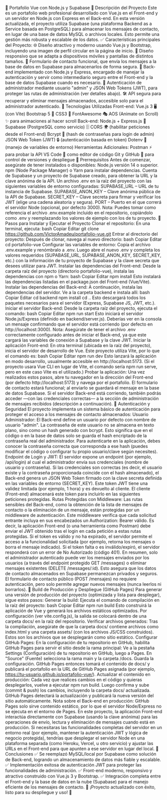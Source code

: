 🚀 Portafolio Vue con Node.js y Supabase
📌 Descripción del Proyecto
Este es un portafolio web profesional desarrollado con Vue.js en el Front-end y un servidor en Node.js con Express en el Back-end. En esta versión actualizada, el proyecto utiliza Supabase (una plataforma Backend as a Service basada en PostgreSQL) para almacenar los mensajes de contacto, en lugar de una base de datos MySQL o archivos locales. Esto permite una gestión más robusta y escalable de los datos. ✅ Características principales del Proyecto:
🌐 Diseño atractivo y moderno usando Vue.js y Bootstrap, incluyendo una imagen de perfil circular en la página de inicio.
📱 Diseño responsivo que se adapta a dispositivos móviles y pantallas de distintos tamaños.
📨 Formulario de contacto funcional, que envía los mensajes a la base de datos en Supabase para almacenarlos de forma segura.
🔧 Back-end implementado con Node.js y Express, encargado de manejar la autenticación y servir como intermediario seguro entre el Front-end y la base de datos Supabase cuando es necesario.
🔐 Autenticación de administrador mediante usuario "admin" y JSON Web Tokens (JWT), para proteger las rutas de administración (ver detalles abajo).
🛠️ API segura para recuperar y eliminar mensajes almacenados, accesible solo para el administrador autenticado.
📌 Tecnologías Utilizadas
Front-end:
Vue.js 3 🖥️ (con Vite)
Bootstrap 5 🎨
CSS3 📐
FontAwesome 🎭
AOS (Animate on Scroll) ✨ para animaciones al hacer scroll
Back-end:
Node.js + Express.js 🚀
Supabase (PostgreSQL como servicio) 🗄️
CORS 🌍 (habilitar peticiones desde el Front-end)
Bcrypt 🔑 (hash de contraseñas para login de admin)
JSON Web Token (JWT) 🔒 (autenticación basada en token)
Dotenv 🔐 (manejo de variables de entorno)
Herramientas Adicionales:
Postman ⚡ para probar la API
VS Code 📝 como editor de código
Git y GitHub 🔄 para control de versiones y despliegue
📌 Prerrequisitos
Antes de comenzar, asegúrate de tener instalados o disponibles:
Node.js versión 14 o superior.
npm (Node Package Manager) o Yarn para instalar dependencias.
Cuenta de Supabase y un proyecto de Supabase creado, para obtener la URL y la clave anónima de la API.
Un archivo .env en la raíz del proyecto con las siguientes variables de entorno configuradas:
SUPABASE_URL – URL de tu instancia de Supabase.
SUPABASE_ANON_KEY – Clave anónima pública de la API de Supabase.
SECRET_KEY – Clave secreta para firmar y verificar los JWT (elige una cadena aleatoria y segura).
PORT – Puerto en el que correrá el servidor Node (opcional, por defecto 3000).
Nota: Puedes tomar como referencia el archivo .env.example incluido en el repositorio, copiándolo como .env y reemplazando los valores de ejemplo con los de tu proyecto.
📌 Pasos para Instalar y Ejecutar el Proyecto
Clonar el repositorio: En una terminal, ejecuta:
bash
Copiar
Editar
git clone https://github.com/VictorAmadeu/portafolio-vue.git
Entrar al directorio del proyecto: Después de clonar, navega al nuevo directorio:
bash
Copiar
Editar
cd portafolio-vue
Configurar las variables de entorno: Copia el archivo .env.example y renómbralo a .env. Luego abre el nuevo .env y completa los valores requeridos (SUPABASE_URL, SUPABASE_ANON_KEY, SECRET_KEY, etc.) con la información de tu proyecto de Supabase y la clave secreta que desees utilizar para JWT.
Instalar las dependencias del Front-end: Desde la carpeta raíz del proyecto (directorio portafolio-vue), instala las dependencias con npm o Yarn:
bash
Copiar
Editar
npm install
Esto instalará las dependencias listadas en el package.json del Front-end (Vue/Vite).
Instalar las dependencias del Back-end: A continuación, instala las dependencias del servidor. Ve a la carpeta backend e instala allí:
bash
Copiar
Editar
cd backend
npm install
cd ..
Esto descargará todos los paquetes necesarios para el servidor (Express, Supabase JS, JWT, etc.).
Iniciar el servidor Back-end: Desde la carpeta raíz del proyecto, ejecuta el comando:
bash
Copiar
Editar
npm run start
Esto iniciará el servidor Node.js/Express (definido en backend/server.js). Deberías ver en la consola un mensaje confirmando que el servidor está corriendo (por defecto en http://localhost:3000).
Nota: Asegúrate de tener el archivo .env correctamente configurado antes de iniciar el Back-end, ya que este cargará las variables de conexión a Supabase y la clave JWT.
Iniciar la aplicación Front-end: En otra terminal (ubicada en la raíz del proyecto), inicia el servidor de desarrollo de Vue. Este proyecto utiliza Vite, por lo que el comando es:
bash
Copiar
Editar
npm run dev
Esto lanzará la aplicación en modo desarrollo, usualmente accesible en http://localhost:5173. (Si el proyecto usara Vue CLI en lugar de Vite, el comando sería npm run serve, pero en este caso Vite es el utilizado.)
Probar la aplicación: Una vez realizados estos pasos, abre tu navegador en la dirección del Front-end (por defecto http://localhost:5173) y navega por el portafolio. El formulario de contacto estará funcional; al enviarlo se guardará el mensaje en la base de datos Supabase. Si el servidor Back-end está corriendo, también podrás acceder —con las credenciales correctas— a la sección de administración de mensajes recibidos (descripción a continuación).
📌 Autenticación y Seguridad
El proyecto implementa un sistema básico de autenticación para proteger el acceso a los mensajes de contacto almacenados: Usuario Administrador: El Back-end define un usuario por defecto con nombre de usuario "admin". La contraseña de este usuario no se almacena en texto plano, sino como un hash generado con bcrypt. Esto significa que en el código o en la base de datos solo se guarda el hash encriptado de la contraseña real del administrador. Para autenticarte en la aplicación, debes conocer la contraseña correcta que corresponda a ese hash (puedes modificar el código o configurar tu propio usuario/clave según necesites). Endpoint de Login y JWT: El servidor expone un endpoint (por ejemplo, /api/login) al cual el administrador envía sus credenciales (nombre de usuario y contraseña). Si las credenciales son correctas (es decir, el usuario existe y la contraseña proporcionada coincide con el hash almacenado), el Back-end genera un JSON Web Token firmado con la clave secreta definida en las variables de entorno (SECRET_KEY). Este token JWT tiene una validez limitada (por ejemplo, 1 hora) y es devuelto al cliente. El cliente (Front-end) almacenará este token para incluirlo en las siguientes peticiones protegidas. Rutas Protegidas con Middleware: Las rutas sensibles del Back-end, como la obtención de la lista de mensajes de contacto o la eliminación de un mensaje, están protegidas por un middleware de autenticación. Este middleware verifica que cada solicitud entrante incluya en sus encabezados un Authorization: Bearer <token> válido. Es decir, la aplicación Front-end (o una herramienta como Postman) debe enviar el JWT obtenido tras el login en cada petición a estas rutas protegidas. Si el token es válido y no ha expirado, el servidor permite el acceso a la funcionalidad solicitada (por ejemplo, retorna los mensajes o borra el mensaje indicado). Si el token falta o es inválido/expiró, el servidor responderá con un error de No Autorizado (código 401). En resumen, solo el administrador autenticado puede ver los mensajes enviados por los usuarios (a través del endpoint protegido GET /messages) o eliminar mensajes existentes (DELETE /messages/:id). Esto asegura que los datos de contacto almacenados en Supabase permanezcan privados y seguros. El formulario de contacto público (POST /mensajes) no requiere autenticación, pero solo permite agregar nuevos mensajes (nunca leerlos ni borrarlos).
📌 Build de Producción y Despliegue (GitHub Pages)
Para generar una versión de producción del proyecto (optimizada y lista para desplegar), sigue estos pasos:
Generar la build: Ejecuta el comando de compilación en la raíz del proyecto:
bash
Copiar
Editar
npm run build
Esto construirá la aplicación de Vue y generará los archivos estáticos optimizados. Por configuración (ver vite.config.js), la salida se colocará dentro de una carpeta docs/ en la raíz del repositorio.
Verificar archivos generados: Tras la compilación, asegúrate de que la carpeta docs/ contiene archivos como index.html y una carpeta assets/ (con los archivos JS/CSS construidos). Estos son los archivos que se desplegarán como sitio estático.
Configurar GitHub Pages: En la configuración de tu repositorio en GitHub, habilita GitHub Pages para servir el sitio desde la rama principal:
Ve a la pestaña Settings (Configuración) de tu repositorio en GitHub, luego a Pages.
En "Source" (Fuente) selecciona la rama main y la carpeta /docs.
Guarda la configuración. GitHub Pages entonces tomará el contenido de docs/ y publicará el portafolio en la URL de GitHub Pages asignada (por ejemplo, https://tu-usuario.github.io/portafolio-vue/).
Actualizar el contenido en producción: Cada vez que realices cambios en el código y quieras desplegarlos, vuelve a ejecutar npm run build. Luego confirma y sube (commit & push) los cambios, incluyendo la carpeta docs/ actualizada. GitHub Pages detectará la actualización y publicará la nueva versión del sitio automáticamente.
Nota sobre el Back-end en producción: GitHub Pages solo sirve contenido estático, por lo que el servidor Node/Express no se ejecuta en el entorno de Pages. En este proyecto, la aplicación Front-end interactúa directamente con Supabase (usando la clave anónima) para las operaciones de envío, lectura y eliminación de mensajes cuando está en producción. Si necesitaras las funcionalidades completas del servidor en un entorno real (por ejemplo, mantener la autenticación JWT y lógica de negocio protegida), tendrías que desplegar el servidor Node en una plataforma separada (como Heroku, Vercel, u otro servicio) y ajustar las URLs en el Front-end para que apunten a ese servidor en lugar del local.
📌 Conclusiones
✅ Se reemplazó MySQL/local por Supabase como solución de Back-end, logrando un almacenamiento de datos más fiable y escalable.
✅ Implementación exitosa de autenticación JWT para proteger las funcionalidades de administración.
✅ Front-end moderno, responsivo y atractivo construido con Vue.js 3 y Bootstrap.
✅ Integración completa entre el Front-end y la base de datos en la nube (Supabase) para el manejo eficiente de los mensajes de contacto. 🚀 ¡Proyecto actualizado con éxito, listo para su despliegue y uso! 🎉